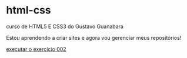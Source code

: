 # html-css
 curso de HTML5 E CSS3 do Gustavo Guanabara

 Estou aprendendo a criar sites e agora vou gerenciar meus repositórios!

 <a href="https://francisco123-code.github.io/html-css/exerc%C3%ADcios/ex002/index%20(2).html">executar o exercício 002</a>
